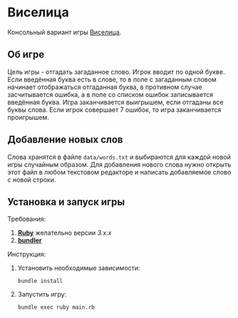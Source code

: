 # Виселица
Консольный вариант игры [Виселица](https://ru.wikipedia.org/wiki/%D0%92%D0%B8%D1%81%D0%B5%D0%BB%D0%B8%D1%86%D0%B0_(%D0%B8%D0%B3%D1%80%D0%B0)).

## Об игре
Цель игры - отгадать загаданное слово. Игрок вводит по одной букве. Если введённая буква есть в слове, то в поле с загаданным словом начинает отображаться отгаданная буква, в противном случае засчитывается ошибка, а в поле со списком ошибок записывается введённая буква. Игра заканчивается выигрышем, если отгаданы все буквы слова. Если игрок совершает 7 ошибок, то игра заканчивается проигрышем.

## Добавление новых слов
Слова хранятся в файле `data/words.txt` и выбираются для каждой новой игры случайным образом. Для добавления нового слова нужно открыть этот файл в любом текстовом редакторе и написать добавляемое слово с новой строки.

## Установка и запуск игры
Требования:
1. [**Ruby**](https://www.ruby-lang.org/ru/downloads/) желательно версии *3.x.x*
2. [**bundler**](https://bundler.io/)

Инструкция:
1. Установить необходимые зависимости:
   ```
   bundle install
   ```
2. Запустить игру:
   ```
   bundle exec ruby main.rb
   ```
